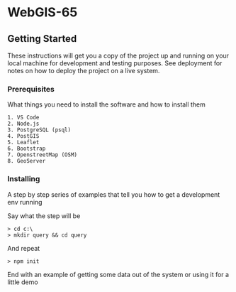 # WebGIS-65
## Getting Started

These instructions will get you a copy of the project up and running on your local machine for development and testing purposes. See deployment for notes on how to deploy the project on a live system.

### Prerequisites

What things you need to install the software and how to install them

```
1. VS Code
2. Node.js
3. PostgreSQL (psql)
4. PostGIS
5. Leaflet
6. Bootstrap
7. OpenstreetMap (OSM)
8. GeoServer
```

### Installing

A step by step series of examples that tell you how to get a development env running

Say what the step will be

```
> cd c:\ 
> mkdir query && cd query
```

And repeat

```
> npm init
```

End with an example of getting some data out of the system or using it for a little demo
